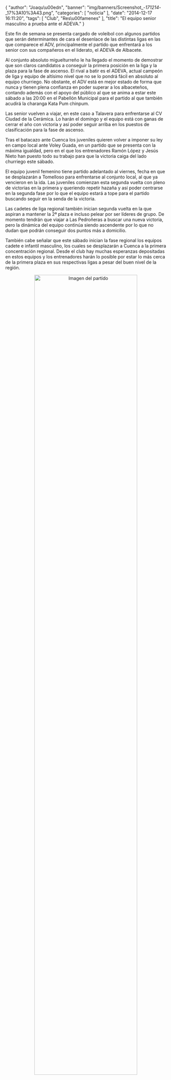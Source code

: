 {
  "author": "Joaqu\u00edn", 
  "banner": "img/banners/Screenshot_-_171214_-_17%3A10%3A43.png", 
  "categories": [
    "noticia"
  ], 
  "date": "2014-12-17 16:11:20", 
  "tags": [
    "Club", 
    "Res\u00famenes"
  ], 
  "title": "El equipo senior masculino a prueba ante el ADEVA."
}

Este fin de semana se presenta cargado de voleibol con algunos partidos que serán determinantes de cara el desenlace de las distintas ligas en las que comparece el ADV, principalmente el partido que enfrentará a los senior con sus compañeros en el liderato, el ADEVA de Albacete.

Al conjunto absoluto miguelturreño le ha llegado el momento de demostrar que son claros candidatos a conseguir la primera posición en la liga y la plaza para la fase de ascenso. El rival a batir es el ADEVA, actual campeón de liga y equipo de altísimo nivel que no se lo pondrá fácil en absoluto al equipo churriego. No obstante, el ADV está en mejor estado de forma que nunca y tienen plena confianza en poder superar a los albaceteños, contando además con el apoyo del público al que se anima a estar este sábado a las 20:00 en el Pabellón Municipal para el partido al que también acudirá la charanga Kata Pum chinpum.

Las senior vuelven a viajar, en este caso a Talavera para enfrentarse al CV Ciudad de la Cerámica. Lo harán el domingo y el equipo está con ganas de cerrar el año con victoria y así poder seguir arriba en los puestos de clasificación para la fase de ascenso.

Tras el batacazo ante Cuenca los juveniles quieren volver a imponer su ley en campo local ante Voley Guada, en un partido que se presenta con la máxima igualdad, pero en el que los entrenadores Ramón López y Jesús Nieto han puesto todo su trabajo para que la victoria caiga del lado churriego este sábado.

El equipo juvenil femenino tiene partido adelantado al viernes, fecha en que se desplazarán a Tomelloso para enfrentarse al conjunto local, al que ya vencieron en la ida. Las juveniles comienzan esta segunda vuelta con pleno de victorias en la primera y queriendo repetir hazaña y así poder centrarse en la segunda fase por lo que el equipo estará a tope para el partido buscando seguir en la senda de la victoria.

Las cadetes de liga regional también inician segunda vuelta en la que aspiran a mantener la 2ª plaza e incluso pelear por ser líderes de grupo. De momento tendrán que viajar a Las Pedroñeras a buscar una nueva victoria, pero la dinámica del equipo continúa siendo ascendente por lo que no dudan que podrán conseguir dos puntos más a domicilio.

También cabe señalar que este sábado inician la fase regional los equipos cadete e  infantil masculino, los cuales se desplazarán a Cuenca a la primera concentración regional. Desde el club hay muchas esperanzas depositadas en estos equipos y los entrenadores harán lo posible por estar lo más cerca de la primera plaza en sus respectivas ligas a pesar del buen nivel de la región.

<center>
<a target="_new" href="http://www.advmiguelturra.org/drupal/sites/default/files/Screenshot%20-%20171214%20-%2017%3A10%3A43.png"> 
<img alt="Imagen del partido" width="80%" align="center" src="http://www.advmiguelturra.org/drupal/sites/default/files/Screenshot%20-%20171214%20-%2017%3A10%3A43.png"/> </a> </center>



